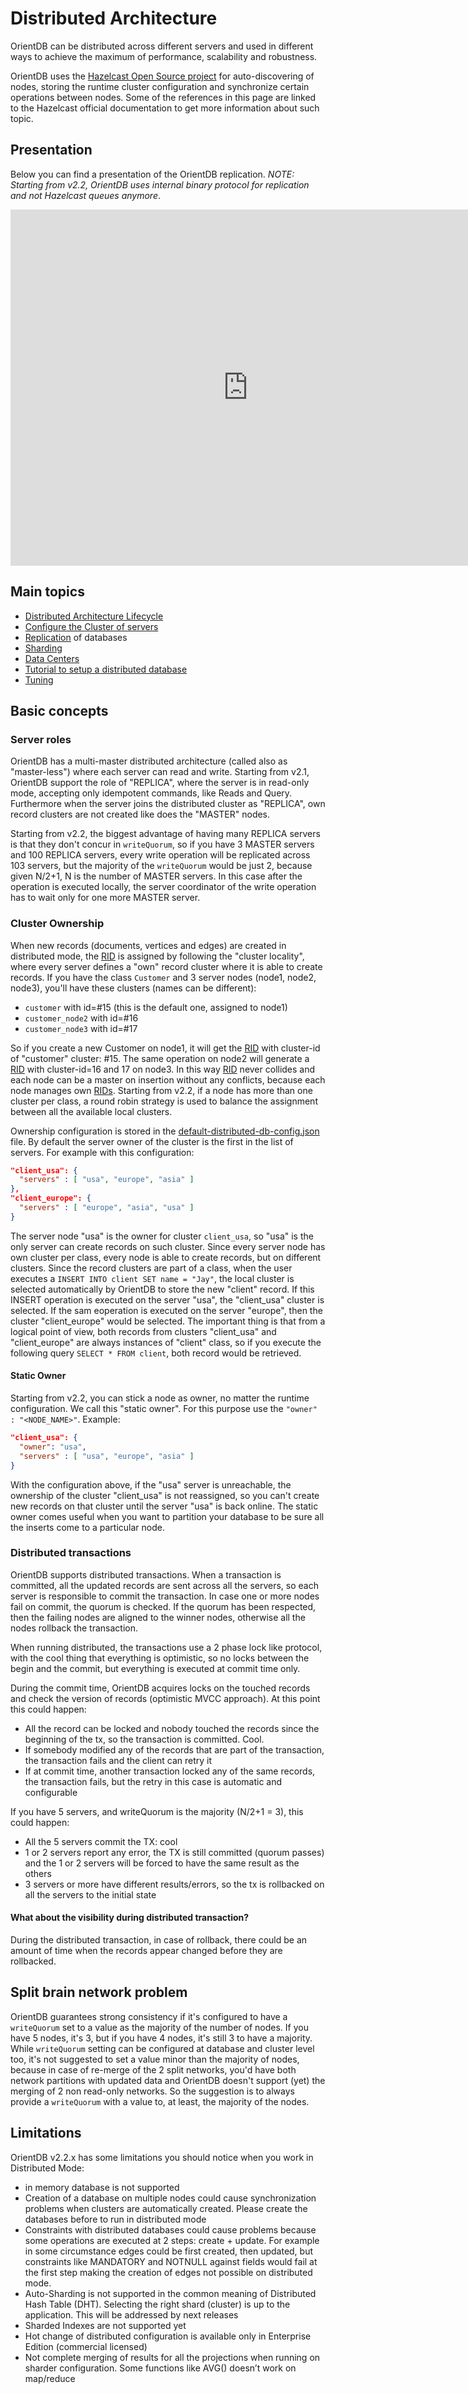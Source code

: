 # Distributed Architecture

OrientDB can be distributed across different servers and used in different ways to achieve the maximum of performance, scalability and robustness.

OrientDB uses the [Hazelcast Open Source project](http://www.hazelcast.com) for auto-discovering of nodes, storing the runtime cluster configuration and synchronize certain operations between nodes. Some of the references in this page are linked to the Hazelcast official documentation to get more information about such topic.

## Presentation 

Below you can find a presentation of the OrientDB replication. _NOTE: Starting from v2.2, OrientDB uses internal binary protocol for replication and not Hazelcast queues anymore_.
<div>
<iframe src="https://www.slideshare.net/slideshow/embed_code/38975360" width="760px" height="570px" frameborder="0" marginwidth="0" marginheight="0" scrolling="no" style="border:none;" allowfullscreen webkitallowfullscreen mozallowfullscreen></iframe>
</div>

## Main topics
- [Distributed Architecture Lifecycle](Distributed-Architecture-Lifecycle.md)
- [Configure the Cluster of servers](Distributed-Configuration.md)
- [Replication](Replication.md) of databases
- [Sharding](Distributed-Sharding.md)
- [Data Centers](Data-Centers.md)
- [Tutorial to setup a distributed database](Tutorial-Setup-a-distributed-database.md)
- [Tuning](Distributed-Configuration-Tuning.md)

## Basic concepts
### Server roles
OrientDB has a multi-master distributed architecture (called also as "master-less") where each server can read and write. Starting from v2.1, OrientDB support the role of "REPLICA", where the server is in read-only mode, accepting only idempotent commands, like Reads and Query. Furthermore when the server joins the distributed cluster as "REPLICA", own record clusters are not created like does the "MASTER" nodes.

Starting from v2.2, the biggest advantage of having many REPLICA servers is that they don't concur in `writeQuorum`, so if you have 3 MASTER servers and 100 REPLICA servers, every write operation will be replicated across 103 servers, but the majority of the `writeQuorum` would be just 2, because given N/2+1, N is the number of MASTER servers. In this case after the operation is executed locally, the server coordinator of the write operation has to wait only for one more MASTER server.

### Cluster Ownership

When new records (documents, vertices and edges) are created in distributed mode, the [RID](Concepts.md#rid) is assigned by following the "cluster locality", where every server defines a "own" record cluster where it is able to create records. If you have the class `Customer` and 3 server nodes (node1, node2, node3), you'll have these clusters (names can be different):
- `customer` with id=#15 (this is the default one, assigned to node1)
- `customer_node2` with id=#16
- `customer_node3` with id=#17

So if you create a new Customer on node1, it will get the [RID](Concepts.md#rid) with cluster-id of "customer" cluster: #15. The same operation on node2 will generate a [RID](Concepts.md#rid) with cluster-id=16 and 17 on node3. In this way [RID](Concepts.md#rid) never collides and each node can be a master on insertion without any conflicts, because each node manages own [RIDs](Concepts.md#rid). Starting from v2.2, if a node has more than one cluster per class, a round robin strategy is used to balance the assignment between all the available local clusters.

Ownership configuration is stored in the [default-distributed-db-config.json](Distributed-Configuration.md#default-distributed-db-configjson) file. By default the server owner of the cluster is the first in the list of servers. For example with this configuration:
```json
"client_usa": {
  "servers" : [ "usa", "europe", "asia" ]
},
"client_europe": {
  "servers" : [ "europe", "asia", "usa" ]
}
```

The server node "usa" is the owner for cluster `client_usa`, so "usa" is the only server can create records on such cluster. Since every server node has own cluster per class, every node is able to create records, but on different clusters. Since the record clusters are part of a class, when the user executes a `INSERT INTO client SET name = "Jay"`, the local cluster is selected automatically by OrientDB to store the new "client" record. If this INSERT operation is executed on the server "usa", the "client_usa" cluster is selected. If the sam eoperation is executed on the server "europe", then the cluster "client_europe" would be selected. The important thing is that from a logical point of view, both records from clusters "client_usa" and "client_europe" are always instances of "client" class, so if you execute the following query `SELECT * FROM client`, both record would be retrieved.

#### Static Owner

Starting from v2.2, you can stick a node as owner, no matter the runtime configuration. We call this "static owner". For this purpose use the `"owner" : "<NODE_NAME>"`. Example:

```json
"client_usa": {
  "owner": "usa",
  "servers" : [ "usa", "europe", "asia" ]
}
```

With the configuration above, if the "usa" server is unreachable, the ownership of the cluster "client_usa" is not reassigned, so you can't create new records on that cluster until the server "usa" is back online. The static owner comes useful when you want to partition your database to be sure all the inserts come to a particular node.

### Distributed transactions

OrientDB supports distributed transactions. When a transaction is committed, all the updated records are sent across all the servers, so each server is responsible to commit the transaction. In case one or more nodes fail on commit, the quorum is checked. If the quorum has been respected, then the failing nodes are aligned to the winner nodes, otherwise all the nodes rollback the transaction.

When running distributed, the transactions use a 2 phase lock like protocol, with the cool thing that everything is optimistic, so no locks between the begin and the commit, but everything is executed at commit time only.

During the commit time, OrientDB acquires locks on the touched records and check the version of records (optimistic MVCC approach). At this point this could happen:
- All the record can be locked and nobody touched the records since the beginning of the tx, so the transaction is committed. Cool.
- If somebody modified any of the records that are part of the transaction, the transaction fails and the client can retry it
- If at commit time, another transaction locked any of the same records, the transaction fails, but the retry in this case is automatic and configurable

If you have 5 servers, and writeQuorum is the majority (N/2+1 = 3), this could happen:
- All the 5 servers commit the TX: cool
- 1 or 2 servers report any error, the TX is still committed (quorum passes) and the 1 or 2 servers will be forced to have the same result as the others
- 3 servers or more have different results/errors, so the tx is rollbacked on all the servers to the initial state


#### What about the visibility during distributed transaction?

During the distributed transaction, in case of rollback, there could be an amount of time when the records appear changed before they are rollbacked.

## Split brain network problem
OrientDB guarantees strong consistency if it's configured to have a `writeQuorum` set to a value as the majority of the number of nodes. If you have 5 nodes, it's 3, but if you have 4 nodes, it's still 3 to have a majority. While `writeQuorum` setting can be configured at database and cluster level too, it's not suggested to set a value minor than the majority of nodes, because in case of re-merge of the 2 split networks, you'd have both network partitions with updated data and OrientDB doesn't support (yet) the merging of 2 non read-only networks. So the suggestion is to always provide a `writeQuorum` with a value to, at least, the majority of the nodes.

## Limitations
OrientDB v2.2.x has some limitations you should notice when you work in Distributed Mode:
- in memory database is not supported
- Creation of a database on multiple nodes could cause synchronization problems when clusters are automatically created. Please create the databases before to run in distributed mode
- Constraints with distributed databases could cause problems because some operations are executed at 2 steps: create + update. For example in some circumstance edges could be first created, then updated, but constraints like MANDATORY and NOTNULL against fields would fail at the first step making the creation of edges not possible on distributed mode.
- Auto-Sharding is not supported in the common meaning of Distributed Hash Table (DHT). Selecting the right shard (cluster) is up to the application. This will be addressed by next releases
- Sharded Indexes are not supported yet
- Hot change of distributed configuration is available only in Enterprise Edition (commercial licensed)
- Not complete merging of results for all the projections when running on sharder configuration. Some functions like AVG() doesn’t work on map/reduce
